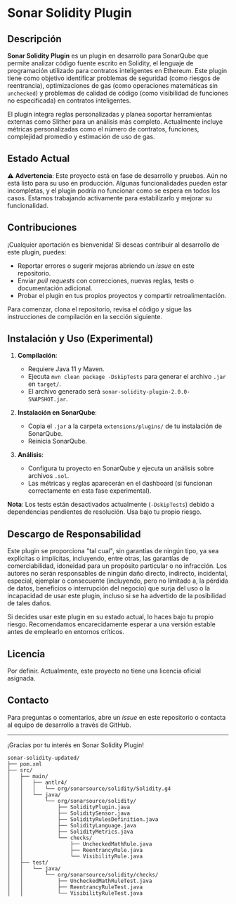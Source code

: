 # Sonar Solidity Plugin

## Descripción

**Sonar Solidity Plugin** es un plugin en desarrollo para SonarQube que permite analizar código fuente escrito en Solidity, el lenguaje de programación utilizado para contratos inteligentes en Ethereum. Este plugin tiene como objetivo identificar problemas de seguridad (como riesgos de reentrancia), optimizaciones de gas (como operaciones matemáticas sin `unchecked`) y problemas de calidad de código (como visibilidad de funciones no especificada) en contratos inteligentes.

El plugin integra reglas personalizadas y planea soportar herramientas externas como Slither para un análisis más completo. Actualmente incluye métricas personalizadas como el número de contratos, funciones, complejidad promedio y estimación de uso de gas.

## Estado Actual

⚠️ **Advertencia**: Este proyecto está en fase de desarrollo y pruebas. Aún no está listo para su uso en producción. Algunas funcionalidades pueden estar incompletas, y el plugin podría no funcionar como se espera en todos los casos. Estamos trabajando activamente para estabilizarlo y mejorar su funcionalidad.

## Contribuciones

¡Cualquier aportación es bienvenida! Si deseas contribuir al desarrollo de este plugin, puedes:

- Reportar errores o sugerir mejoras abriendo un *issue* en este repositorio.
- Enviar *pull requests* con correcciones, nuevas reglas, tests o documentación adicional.
- Probar el plugin en tus propios proyectos y compartir retroalimentación.

Para comenzar, clona el repositorio, revisa el código y sigue las instrucciones de compilación en la sección siguiente.

## Instalación y Uso (Experimental)

1. **Compilación**:
   - Requiere Java 11 y Maven.
   - Ejecuta `mvn clean package -DskipTests` para generar el archivo `.jar` en `target/`.
   - El archivo generado será `sonar-solidity-plugin-2.0.0-SNAPSHOT.jar`.

2. **Instalación en SonarQube**:
   - Copia el `.jar` a la carpeta `extensions/plugins/` de tu instalación de SonarQube.
   - Reinicia SonarQube.

3. **Análisis**:
   - Configura tu proyecto en SonarQube y ejecuta un análisis sobre archivos `.sol`.
   - Las métricas y reglas aparecerán en el dashboard (si funcionan correctamente en esta fase experimental).

**Nota**: Los tests están desactivados actualmente (`-DskipTests`) debido a dependencias pendientes de resolución. Usa bajo tu propio riesgo.

## Descargo de Responsabilidad

Este plugin se proporciona "tal cual", sin garantías de ningún tipo, ya sea explícitas o implícitas, incluyendo, entre otras, las garantías de comerciabilidad, idoneidad para un propósito particular o no infracción. Los autores no serán responsables de ningún daño directo, indirecto, incidental, especial, ejemplar o consecuente (incluyendo, pero no limitado a, la pérdida de datos, beneficios o interrupción del negocio) que surja del uso o la incapacidad de usar este plugin, incluso si se ha advertido de la posibilidad de tales daños.

Si decides usar este plugin en su estado actual, lo haces bajo tu propio riesgo. Recomendamos encarecidamente esperar a una versión estable antes de emplearlo en entornos críticos.

## Licencia

Por definir. Actualmente, este proyecto no tiene una licencia oficial asignada.

## Contacto

Para preguntas o comentarios, abre un *issue* en este repositorio o contacta al equipo de desarrollo a través de GitHub.

---

¡Gracias por tu interés en Sonar Solidity Plugin!

```
sonar-solidity-updated/
├── pom.xml
├── src/
│   ├── main/
│   │   ├── antlr4/
│   │   │   └── org/sonarsource/solidity/Solidity.g4
│   │   └── java/
│   │       └── org/sonarsource/solidity/
│   │           ├── SolidityPlugin.java
│   │           ├── SoliditySensor.java
│   │           ├── SolidityRulesDefinition.java
│   │           ├── SolidityLanguage.java
│   │           ├── SolidityMetrics.java
│   │           └── checks/
│   │               ├── UncheckedMathRule.java
│   │               ├── ReentrancyRule.java
│   │               └── VisibilityRule.java
│   ├── test/
│   │   └── java/
│   │       └── org/sonarsource/solidity/checks/
│   │           ├── UncheckedMathRuleTest.java
│   │           ├── ReentrancyRuleTest.java
│   │           └── VisibilityRuleTest.java
```
